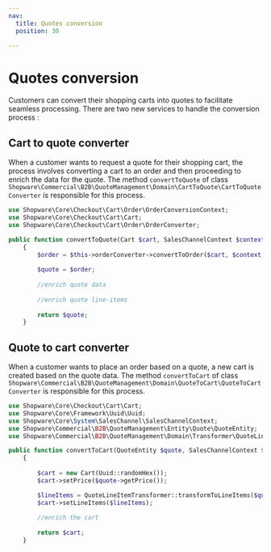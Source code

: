 ```yaml
---
nav:
  title: Quotes conversion
  position: 30

---
```


# Quotes conversion

Customers can convert their shopping carts into quotes to facilitate seamless processing. There are two new services to handle the conversion process :

## Cart to quote converter

When a customer wants to request a quote for their shopping cart, the process involves converting a cart to an order and then proceeding to enrich the data for the quote. The method `convertToQuote` of class `Shopware\Commercial\B2B\QuoteManagement\Domain\CartToQuote\CartToQuoteConverter` is responsible for this process.

```php
use Shopware\Core\Checkout\Cart\Order\OrderConversionContext;
use Shopware\Core\Checkout\Cart\Cart;
use Shopware\Core\Checkout\Cart\Order\OrderConverter;

public function convertToQuote(Cart $cart, SalesChannelContext $context, OrderConversionContext $orderContext = null): Quote
    {
        $order = $this->orderConverter->convertToOrder($cart, $context, $orderContext);
        
        $quote = $order;
        
        //enrich quote data
        
        //enrich quote line-items
        
        return $quote;
    }
```

## Quote to cart converter

When a customer wants to place an order based on a quote, a new cart is created based on the quote data. The method `convertToCart` of class `Shopware\Commercial\B2B\QuoteManagement\Domain\QuoteToCart\QuoteToCartConverter` is responsible for this process.

```php
use Shopware\Core\Checkout\Cart\Cart;
use Shopware\Core\Framework\Uuid\Uuid;
use Shopware\Core\System\SalesChannel\SalesChannelContext;
use Shopware\Commercial\B2B\QuoteManagement\Entity\Quote\QuoteEntity;
use Shopware\Commercial\B2B\QuoteManagement\Domain\Transformer\QuoteLineItemTransformer;

public function convertToCart(QuoteEntity $quote, SalesChannelContext $context): Cart
    {
        
        $cart = new Cart(Uuid::randomHex());
        $cart->setPrice($quote->getPrice());

        $lineItems = QuoteLineItemTransformer::transformToLineItems($quote->getLineItems());
        $cart->setLineItems($lineItems);
        
        //enrich the cart
        
        return $cart;
    }
```
